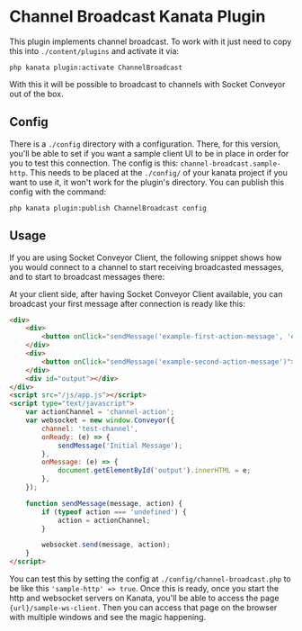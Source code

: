 
# Channel Broadcast Kanata Plugin

This plugin implements channel broadcast. To work with it just need to copy this into `./content/plugins` and activate it via:

```shell
php kanata plugin:activate ChannelBroadcast
```

With this it will be possible to broadcast to channels with Socket Conveyor out of the box.

## Config

There is a `./config` directory with a configuration. There, for this version, you'll be able to set if you want a sample client UI to be in place in order for you to test this connection. The config is this: `channel-broadcast.sample-http`. This needs to be placed at the `./config/` of your kanata project if you want to use it, it won't work for the plugin's directory. You can publish this config with the command: 

```shell
php kanata plugin:publish ChannelBroadcast config
```

## Usage

If you are using Socket Conveyor Client, the following snippet shows how you would connect to a channel to start receiving broadcasted messages, and to start to broadcast messages there:

At your client side, after having Socket Conveyor Client available, you can broadcast your first message after connection is ready like this:

```html
<div>
    <div>
        <button onClick="sendMessage('example-first-action-message', 'example-first-action')">First Action</button>
    </div>
    <div>
        <button onClick="sendMessage('example-second-action-message')">Second Action</button>
    </div>
    <div id="output"></div>
</div>
<script src="/js/app.js"></script>
<script type="text/javascript">
    var actionChannel = 'channel-action';
    var websocket = new window.Conveyor({
        channel: 'test-channel',
        onReady: (e) => {
            sendMessage('Initial Message');
        },
        onMessage: (e) => {
            document.getElementById('output').innerHTML = e;
        },
    });

    function sendMessage(message, action) {
        if (typeof action === 'undefined') {
            action = actionChannel;
        }

        websocket.send(message, action);
    }
</script>
```

You can test this by setting the config at `./config/channel-broadcast.php` to be like this `'sample-http' => true`. Once this is ready, once you start the http and websocket servers on Kanata, you'll be able to access the page `{url}/sample-ws-client`. Then you can access that page on the browser with multiple windows and see the magic happening.
